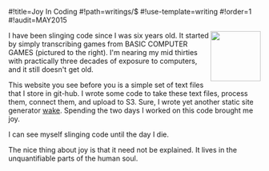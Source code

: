 #!title=Joy In Coding
#!path=writings/$
#!use-template=writing
#!order=1
#!audit=MAY2015

<img style="width:100px; float:right" src="basic-games.jpg">
I have been slinging code since I was six years old. It started by simply transcribing games from BASIC COMPUTER GAMES (pictured to the right). I'm nearing my mid thirties with practically three decades of exposure to computers, and it still doesn't get old.

This website you see before you is a simple set of text files that I store in git-hub. I wrote some code to take these text files, process them, connect them, and upload to S3. Sure, I wrote yet another static site generator [wake](https://github.com/jeffrey-io/wake). Spending the two days I worked on this code brought me joy.

I can see myself slinging code until the day I die.

The nice thing about joy is that it need not be explained. It lives in the unquantifiable parts of the human soul.
